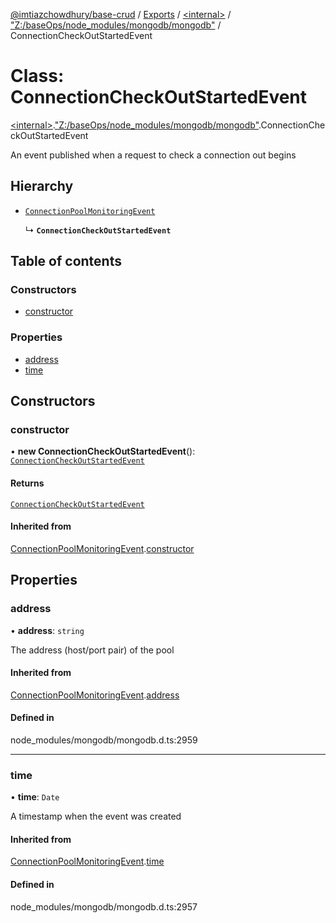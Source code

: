 [@imtiazchowdhury/base-crud](../README.md) / [Exports](../modules.md) / [\<internal\>](../modules/internal_.md) / ["Z:/baseOps/node\_modules/mongodb/mongodb"](../modules/internal_._Z__baseOps_node_modules_mongodb_mongodb_.md) / ConnectionCheckOutStartedEvent

# Class: ConnectionCheckOutStartedEvent

[\<internal\>](../modules/internal_.md).["Z:/baseOps/node\_modules/mongodb/mongodb"](../modules/internal_._Z__baseOps_node_modules_mongodb_mongodb_.md).ConnectionCheckOutStartedEvent

An event published when a request to check a connection out begins

## Hierarchy

- [`ConnectionPoolMonitoringEvent`](internal_._Z__baseOps_node_modules_mongodb_mongodb_.ConnectionPoolMonitoringEvent.md)

  ↳ **`ConnectionCheckOutStartedEvent`**

## Table of contents

### Constructors

- [constructor](internal_._Z__baseOps_node_modules_mongodb_mongodb_.ConnectionCheckOutStartedEvent.md#constructor)

### Properties

- [address](internal_._Z__baseOps_node_modules_mongodb_mongodb_.ConnectionCheckOutStartedEvent.md#address)
- [time](internal_._Z__baseOps_node_modules_mongodb_mongodb_.ConnectionCheckOutStartedEvent.md#time)

## Constructors

### constructor

• **new ConnectionCheckOutStartedEvent**(): [`ConnectionCheckOutStartedEvent`](internal_._Z__baseOps_node_modules_mongodb_mongodb_.ConnectionCheckOutStartedEvent.md)

#### Returns

[`ConnectionCheckOutStartedEvent`](internal_._Z__baseOps_node_modules_mongodb_mongodb_.ConnectionCheckOutStartedEvent.md)

#### Inherited from

[ConnectionPoolMonitoringEvent](internal_._Z__baseOps_node_modules_mongodb_mongodb_.ConnectionPoolMonitoringEvent.md).[constructor](internal_._Z__baseOps_node_modules_mongodb_mongodb_.ConnectionPoolMonitoringEvent.md#constructor)

## Properties

### address

• **address**: `string`

The address (host/port pair) of the pool

#### Inherited from

[ConnectionPoolMonitoringEvent](internal_._Z__baseOps_node_modules_mongodb_mongodb_.ConnectionPoolMonitoringEvent.md).[address](internal_._Z__baseOps_node_modules_mongodb_mongodb_.ConnectionPoolMonitoringEvent.md#address)

#### Defined in

node_modules/mongodb/mongodb.d.ts:2959

___

### time

• **time**: `Date`

A timestamp when the event was created

#### Inherited from

[ConnectionPoolMonitoringEvent](internal_._Z__baseOps_node_modules_mongodb_mongodb_.ConnectionPoolMonitoringEvent.md).[time](internal_._Z__baseOps_node_modules_mongodb_mongodb_.ConnectionPoolMonitoringEvent.md#time)

#### Defined in

node_modules/mongodb/mongodb.d.ts:2957
